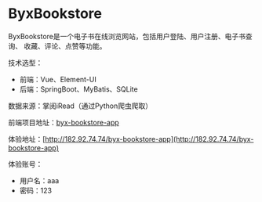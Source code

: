 # ByxBookstore

ByxBookstore是一个电子书在线浏览网站，包括用户登陆、用户注册、电子书查询、
收藏、评论、点赞等功能。

技术选型：

* 前端：Vue、Element-UI
* 后端：SpringBoot、MyBatis、SQLite

数据来源：掌阅iRead（通过Python爬虫爬取）

前端项目地址：[byx-bookstore-app](https://github.com/byx2000/byx-bookstore-app)

体验地址：[http://182.92.74.74/byx-bookstore-app](http://182.92.74.74/byx-bookstore-app)

体验账号：

* 用户名：aaa
* 密码：123